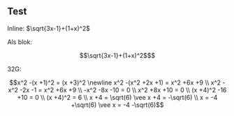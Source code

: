 ## Test
Inline: $\sqrt{3x-1}+(1+x)^2$

Als blok:
```math
\sqrt{3x-1}+(1+x)^2$
```

32G:
```math
x^2 -(x +1)^2 = (x +3)^2 \newline
x^2 -(x^2 +2x +1) = x^2 +6x +9 \\
x^2 - x^2 -2x -1 = x^2 +6x +9 \\
-x^2 -8x -10 = 0 \\
x^2 +8x +10 = 0 \\
(x +4)^2 -16 +10 = 0 \\
(x +4)^2 = 6 \\
x +4 = \sqrt(6) \vee x +4 = -\sqrt(6) \\
x = -4 +\sqrt(6) \vee x = -4 -\sqrt(6)
```
